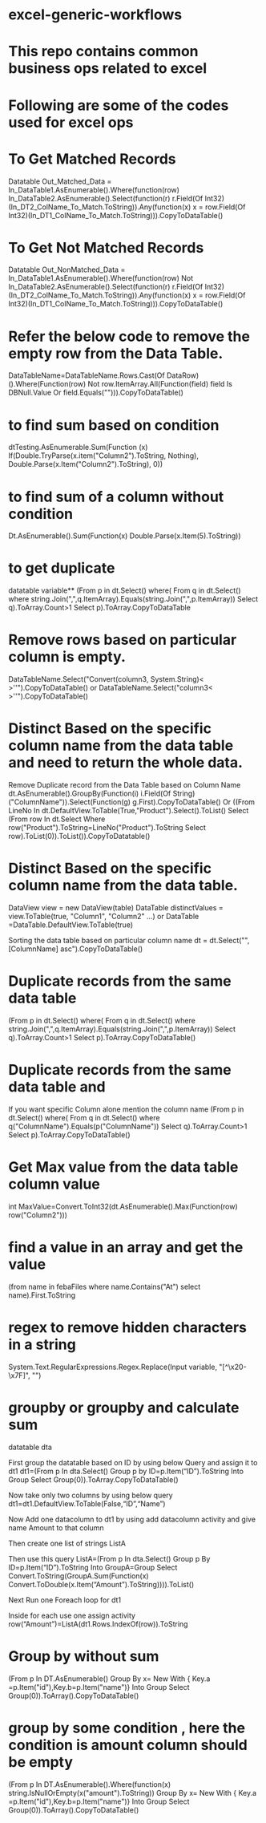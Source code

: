 # excel-generic-workflows
# This repo contains common business ops related to excel
# Following are some of the codes used for excel ops

# To Get Matched Records

Datatable Out_Matched_Data = In_DataTable1.AsEnumerable().Where(function(row) In_DataTable2.AsEnumerable().Select(function(r) r.Field(Of Int32)(In_DT2_ColName_To_Match.ToString)).Any(function(x) x = row.Field(Of Int32)(In_DT1_ColName_To_Match.ToString))).CopyToDataTable()

# To Get Not Matched Records

Datatable Out_NonMatched_Data = In_DataTable1.AsEnumerable().Where(function(row) Not In_DataTable2.AsEnumerable().Select(function(r) r.Field(Of Int32)(In_DT2_ColName_To_Match.ToString)).Any(function(x) x = row.Field(Of Int32)(In_DT1_ColName_To_Match.ToString))).CopyToDataTable()

#  Refer the below code to remove the empty row from the Data Table.

DataTableName=DataTableName.Rows.Cast(Of DataRow)().Where(Function(row) Not row.ItemArray.All(Function(field) field Is DBNull.Value Or field.Equals(""))).CopyToDataTable()


#  to find sum based on condition

dtTesting.AsEnumerable.Sum(Function (x) If(Double.TryParse(x.item("Column2").ToString, Nothing), Double.Parse(x.Item("Column2").ToString), 0))


#  to find sum of a column without condition
Dt.AsEnumerable().Sum(Function(x) Double.Parse(x.Item(5).ToString))

#  to get duplicate
datatable variable** (From p in dt.Select() where( From q in dt.Select() where string.Join(",",q.ItemArray).Equals(string.Join(",",p.ItemArray)) Select q).ToArray.Count>1 Select p).ToArray.CopyToDataTable

#  Remove rows based on particular column is empty.
DataTableName.Select("Convert(column3, System.String)< >''").CopyToDataTable()
or
DataTableName.Select("column3< >''").CopyToDataTable()

# Distinct Based on the specific column name from the data table and need to return the whole data.
Remove Duplicate record from the Data Table based on Column Name
dt.AsEnumerable().GroupBy(Function(i) i.Field(Of String)("ColumnName")).Select(Function(g) g.First).CopyToDataTable()
Or
((From LineNo In dt.DefaultView.ToTable(True,"Product").Select().ToList() Select (From row In dt.Select Where row("Product").ToString=LineNo("Product").ToString Select row).ToList(0)).ToList()).CopyToDatatable()

#  Distinct Based on the specific column name from the data table.

DataView view = new DataView(table)
DataTable distinctValues = view.ToTable(true, "Column1", "Column2" ...)
or
DataTable =DataTable.DefaultView.ToTable(true)

Sorting the data table based on particular column name
dt = dt.Select("",[ColumnName] asc").CopyToDataTable()

# Duplicate records from the same data table
(From p in dt.Select() where( From q in dt.Select() where string.Join(",",q.ItemArray).Equals(string.Join(",",p.ItemArray)) Select q).ToArray.Count>1 Select p).ToArray.CopyToDataTable()

# Duplicate records from the same data table and
If you want specific Column alone mention the column name
(From p in dt.Select() where( From q in dt.Select() where q("ColumnName").Equals(p("ColumnName")) Select q).ToArray.Count>1 Select p).ToArray.CopyToDataTable()

# Get Max value from the data table column value
int MaxValue=Convert.ToInt32(dt.AsEnumerable().Max(Function(row) row("Column2")))


# find a value in an array and get the value
(from name in febaFiles where name.Contains("At") select name).First.ToString


# regex to remove hidden characters in a string

System.Text.RegularExpressions.Regex.Replace(Input variable, "[^\x20-\x7F]", "")

# groupby or groupby and calculate sum

datatable dta

First group the datatable based on ID by using below Query and assign it to dt1
dt1=(From p In dta.Select()
Group p by ID=p.Item(“ID”).ToString Into Group
Select Group(0)).ToArray.CopyToDataTable()

Now take only two columns by using below query
dt1=dt1.DefaultView.ToTable(False,“ID”,“Name”)

Now Add one datacolumn to dt1 by using add datacolumn activity and give name Amount to that column

Then create one list of strings ListA

Then use this query
ListA=(From p In dta.Select()
Group p By ID=p.Item(“ID”).ToString Into GroupA=Group
Select Convert.ToString(GroupA.Sum(Function(x) Convert.ToDouble(x.Item(“Amount”).ToString)))).ToList()

Next Run one Foreach loop for dt1

Inside for each use one assign activity
row(“Amount”)=ListA(dt1.Rows.IndexOf(row)).ToString

# Group by without sum
(From p In DT.AsEnumerable() Group By x= New With { Key.a =p.Item("id"),Key.b=p.Item("name")} Into Group Select Group(0)).ToArray().CopyToDataTable()

# group by some condition , here the condition is amount column should be empty
(From p In DT.AsEnumerable().Where(function(x) string.IsNullOrEmpty(x("amount").ToString)) Group By x= New With { Key.a =p.Item("id"),Key.b=p.Item("name")} Into Group Select Group(0)).ToArray().CopyToDataTable()



